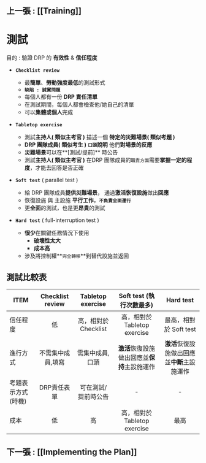 ## 上一張 : [[Training]]
# 測試
目的 : 驗證 DRP 的 **有效性** & **信任程度**
- **`Checklist review`**
	- 最**簡單**、**勞動強度最低**的測試形式
	- **`缺陷 : 誠實問題`**
	-  每個人都有一份 **DRP 責任清單**
	- 在測試期間，每個人都會檢查他/她自己的清單
	- 可以**集體或個人**完成

- **`Tabletop exercise`**
	- 測試**主持人( 類似主考官 )** 描述一個 **特定的災難場景( 類似考題 )**
	- **DRP 團隊成員( 類似考生 )** **`口頭`說明** 他們**對場景的反應**
	- **災難場景**可以在**[測試/提前]** 時公告
	- 測試**主持人( 類似主考官 )** 在DRP 團隊成員的`職責方面`需要**掌握一定的程度**，才能去回答是否正確
- **`Soft test`** ( parallel test )
	- 給 DRP 團隊成員**提供災難場景**， 通過**激活恢復設施**做出**回應**
	- 恢復設施 與 主設施 **平行工作**，**`不負責全面運行`**
	- 更**全面**的測試，也是更**昂貴**的測試
- **`Hard test`** ( full-interruption test )
	- **很少**在關鍵任務情況下使用
		- **破壞性太大**
		- **成本高**
	- 涉及將控制權**`完全轉移`**到替代設施並返回


## 測試比較表
| ITEM               | Checklist review  |  Tabletop exercise  |           Soft test (執行次數最多)           |                  Hard test                   |
| ------------------ |:-----------------:|:-------------------:|:--------------------------------------------:|:--------------------------------------------:|
| 信任程度           |        低         | 高，相對於Checklist |         高，相對於Tabletop exercise          |            最高，相對於 Soft test            |
| 進行方式           | 不需集中成員,填寫 |   需集中成員,口頭   | **激活**恢復設施做出回應並**保持**主設施運作 | **激活**恢復設施做出回應並**中斷**主設施運作 |
| 考題表示方式(時機) |    DRP責任表單    | 可在測試/提前時公告 |                      -                       |                      -                       |
| 成本               |        低         |         高          |         高，相對於Tabletop exercise          |                     最高                     |

## 下一張 : [[Implementing the Plan]]